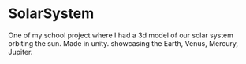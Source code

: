 # SolarSystem
One of my school project where I had a 3d model of our solar system orbiting the sun.  Made in unity. showcasing the Earth, Venus, Mercury, Jupiter.
